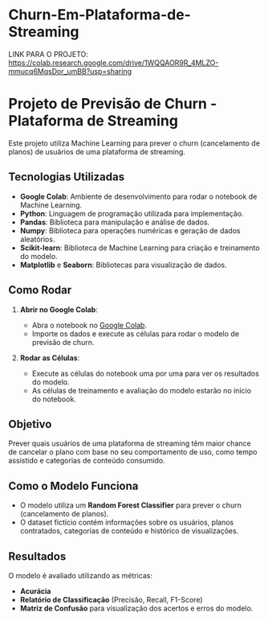 # Churn-Em-Plataforma-de-Streaming
LINK PARA O PROJETO: https://colab.research.google.com/drive/1WQQAOR9R_4MLZO-mmucq6MqsDor_umBB?usp=sharing

# Projeto de Previsão de Churn - Plataforma de Streaming

Este projeto utiliza Machine Learning para prever o churn (cancelamento de planos) de usuários de uma plataforma de streaming.

## Tecnologias Utilizadas

- **Google Colab**: Ambiente de desenvolvimento para rodar o notebook de Machine Learning.
- **Python**: Linguagem de programação utilizada para implementação.
- **Pandas**: Biblioteca para manipulação e análise de dados.
- **Numpy**: Biblioteca para operações numéricas e geração de dados aleatórios.
- **Scikit-learn**: Biblioteca de Machine Learning para criação e treinamento do modelo.
- **Matplotlib** e **Seaborn**: Bibliotecas para visualização de dados.

## Como Rodar

1. **Abrir no Google Colab**:
   - Abra o notebook no [Google Colab](https://colab.research.google.com/drive/1WQQAOR9R_4MLZO-mmucq6MqsDor_umBB?usp=sharing).
   - Importe os dados e execute as células para rodar o modelo de previsão de churn.

2. **Rodar as Células**:
   - Execute as células do notebook uma por uma para ver os resultados do modelo.
   - As células de treinamento e avaliação do modelo estarão no início do notebook.

## Objetivo

Prever quais usuários de uma plataforma de streaming têm maior chance de cancelar o plano com base no seu comportamento de uso, como tempo assistido e categorias de conteúdo consumido.

## Como o Modelo Funciona

- O modelo utiliza um **Random Forest Classifier** para prever o churn (cancelamento de planos).
- O dataset fictício contém informações sobre os usuários, planos contratados, categorias de conteúdo e histórico de visualizações.

## Resultados

O modelo é avaliado utilizando as métricas:
- **Acurácia**
- **Relatório de Classificação** (Precisão, Recall, F1-Score)
- **Matriz de Confusão** para visualização dos acertos e erros do modelo.
